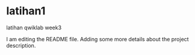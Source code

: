 # latihan1
latihan qwiklab week3

I am editing the README file. Adding some more details about the project description.

